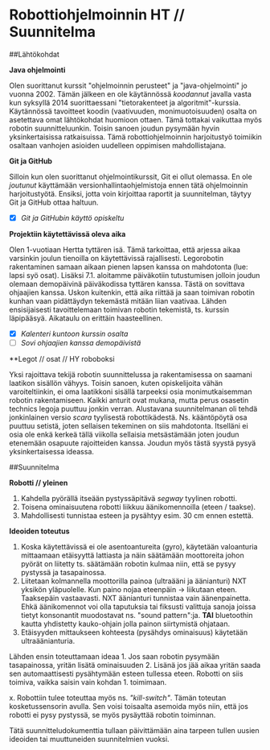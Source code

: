 Robottiohjelmoinnin HT // Suunnitelma
====================================

##Lähtökohdat

**Java ohjelmointi**

Olen suorittanut kurssit "ohjelmoinnin perusteet" ja "java-ohjelmointi" jo vuonna 2002. Tämän jälkeen en ole käytännössä *koodannut* javalla vasta kun syksyllä 2014 suorittaessani "tietorakenteet ja algoritmit"-kurssia. Käytännössä tavoitteet koodin (vaativuuden, monimuotoisuuden) osalta on asetettava omat lähtökohdat huomioon ottaen. Tämä tottakai vaikuttaa myös robotin suunnitteluunkin. Toisin sanoen joudun pysymään hyvin yksinkertaisissa ratkaisuissa. Tämä robottiohjelmoinnin harjoitustyö toimiikin osaltaan vanhojen asioiden uudelleen oppimisen mahdollistajana.

**Git ja GitHub**

Silloin kun olen suorittanut ohjelmointikurssit, Git ei ollut olemassa. En ole *joutunut* käyttämään versionhallintaohjelmistoja ennen tätä ohjelmoinnin harjoitustyötä. Ensiksi, jotta voin kirjoittaa raportit ja suunnitelman, täytyy Git ja GitHub ottaa haltuun.

- [x] *Git ja GitHubin käyttö opiskeltu*

**Projektiin käytettävissä oleva aika**

Olen 1-vuotiaan Hertta tyttären isä. Tämä tarkoittaa, että arjessa aikaa varsinkin joulun tienoilla on käytettävissä rajallisesti. Legorobotin rakentaminen samaan aikaan pienen lapsen kanssa on mahdotonta (lue: lapsi syö osat). Lisäksi 7.1. aloitamme päiväkotiin tutustumisen jolloin joudun olemaan demopäivinä päiväkodissa tyttären kanssa. Tästä on sovittava ohjaajien kanssa. Uskon kuitenkin, että aika riittää ja saan toimivan robotin kunhan vaan pidättäydyn tekemästä mitään liian vaativaa. Lähden ensisijaisesti tavoittelemaan toimivan robotin tekemistä, ts. kurssin läpipääsyä. Aikataulu on erittäin haasteellinen.

- [x] *Kalenteri kuntoon kurssin osalta*
- [ ] *Sovi ohjaajien kanssa demopäivistä*

**Legot // osat // HY roboboksi

Yksi rajoittava tekijä robotin suunnittelussa ja rakentamisessa on saamani laatikon sisällön vähyys. Toisin sanoen, kuten opiskelijoita vähän varoiteltiinkin, ei oma laatikkoni sisällä tarpeeksi osia monimutkaisemman robotin rakentamiseen. Kaikki anturit ovat mukana, mutta perus osasetin technics legoja puuttuu jonkin verran. Alustavana suunnitelmanan oli tehdä jonkinlainen versio *scara* tyylisestä robottikädestä. Ns. kääntöpöytä osa puuttuu setistä, joten sellaisen tekeminen on siis mahdotonta. Itselläni ei osia ole enkä kerkeä tällä viikolla sellaisia metsästämään joten joudun etenemään osapuute rajoitteiden kanssa. Joudun myös tästä syystä pysyä yksinkertaisessa ideassa.

##Suunnitelma

**Robotti // yleinen**

1. Kahdella pyörällä itseään pystyssäpitävä *segway* tyylinen robotti.
2. Toisena ominaisuutena robotti liikkuu äänikomennoilla (eteen / taakse).
3. Mahdollisesti tunnistaa esteen ja pysähtyy esim. 30 cm ennen estettä.

**Ideoiden toteutus**

1. Koska käytettävissä ei ole asentoantureita (gyro), käytetään valoanturia mittaamaan etäisyyttä lattiasta ja näin säätämään moottoreita johon pyörät on liitetty ts. säätämään robotin kulmaa niin, että se pysyy pystyssä ja tasapainossa.
2. Liitetaan kolmannella moottorilla painoa (ultraääni ja äänianturi) NXT yksikön yläpuolelle. Kun paino nojaa eteenpäin -> liikutaan eteen. Taaksepäin vastaavasti. NXT äänianturi tunnistaa vain äänenpainetta. Ehkä äänikomennot voi olla taputuksia tai fiksusti valittuja sanoja joissa tietyt konsonantit muodostavat ns. "sound pattern":ja. **TAI** bluetoothin kautta yhdistetty kauko-ohjain jolla painon siirtymistä ohjataan.
3. Etäisyyden mittaukseen kohteesta (pysähdys ominaisuus) käytetään ultraäänianturia.

Lähden ensin toteuttamaan ideaa 1. Jos saan robotin pysymään tasapainossa, yritän lisätä ominaisuuden 2. Lisänä jos jää aikaa yritän saada sen automaattisesti pysähtymään esteen tullessa eteen. Robotti on siis toimiva, vaikka saisin vain kohdan 1. toimimaan.

x. Robottiin tulee toteuttaa myös ns. *"kill-switch"*. Tämän toteutan kosketussensorin avulla. Sen voisi toisaalta asemoida myös niin, että jos robotti ei pysy pystyssä, se myös pysäyttää robotin toiminnan.

Tätä suunnitteludokumenttia tullaan päivittämään aina tarpeen tullen uusien ideoiden tai muuttuneiden suunnitelmien vuoksi.
